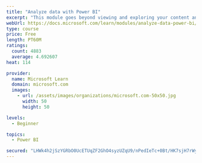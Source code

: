 ```yaml
---
title: "Analyze data with Power BI"
excerpt: "This module goes beyond viewing and exploring your content and explains how to interact with it by working with reports and dashboards to uncover and share new business insights."
webUrl: https://docs.microsoft.com/learn/modules/analyze-data-power-bi/
type: course
price: Free
length: PT60M
ratings:
  count: 4883
  average: 4.692607
heat: 114

provider:
  name: Microsoft Learn
  domain: microsoft.com
  images:
    - url: /assets/images/organizations/microsoft.com-50x50.jpg
      width: 50
      height: 50

levels:
  - Beginner

topics:
  - Power BI

secured: "LHWk4h2jSzYGRbO0UcETUqZF2GhO4syzUZqU9/nPedIeTc+0Bt/HK7sjH7rWyI6QPYB6IkCyPUuXV6YdUWLplIStwU98TeCCsOwQRRSNPb/NTD2owVw9XCv4DQXf8H4EoOulF6hqv2GjCtwO6C+K2Mr5uMWZTW8Ip7IzoayT+bP6HBhCL4rMPFtaoqMULUowrTKnww3gEK5A6m/8YJHxJVO9V5gbRgsqt4CsgTjlOgpI82UL6x7R+lhVDpCdgVeBBgyOqELA1x0661VxWVe0iNEEgs4+n4pE+xTv6ZhPQmXsC/WEKjdaynzLEu0Gn+MuvvRsFo2Ut/TIiAiqY8hwhLUoIyvwXHxiS/Fs1K6tU/fJOo9iAyN9cE7l1TXSHx88DwUWzR8S8zbC+NNYB9yHRyuzkPLqT7xCjFVF7tI0f50=;5Ad3q0OafkrUJPmiYik1kA=="
---
```



